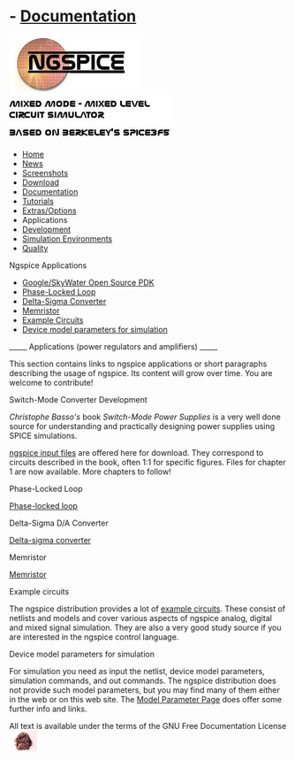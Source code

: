 # - [Documentation](./Docs.Html)

![NGSPICE](../images/nglogo.jpg) ![Mixed mode - mixed level circuit simulator - based on Berkeley's Spice3f5](../images/ngtext2.jpg) [](https://sourceforge.net/projects/ngspice)

- [Home](./index.html)
- [News](./news.html)
- [Screenshots](https://sourceforge.net/projects/ngspice/)
- [Download](./download.html)
- [Documentation](./docs.html)
- [Tutorials](./tutorials.html)
- [Extras/Options](./extras.html)
- Applications
- [Development](./devel.html)
- [Simulation Environments](./resources.html)
- [Quality](./quality.html)

Ngspice Applications

- [Google/SkyWater Open Source PDK](applic.html#sky)
- [Phase-Locked Loop](applic.html#pll)
- [Delta-Sigma Converter](applic.html#dsc)
- [Memristor](applic.html#memr)
- [Example Circuits](applic.html#exam)
- [Device model parameters for simulation](applic.html#mparam)

\_\_\_\_\_ Applications (power regulators and amplifiers) \_\_\_\_\_

This section contains links to ngspice applications or short paragraphs describing the usage of ngspice. Its content will grow over time. You are welcome to contribute!

Switch-Mode Converter Development

*Christophe Basso's* book *Switch-Mode Power Supplies* is a very well done source for understanding and practically designing power supplies using SPICE simulations.

[ngspice input files](./basso/basso-ngspice.7z) are offered here for download. They correspond to circuits described in the book, often 1:1 for specific figures. Files for chapter 1 are now available. More chapters to follow!

Phase-Locked Loop

[Phase-locked loop](./xspicehowto.html#pll)

Delta-Sigma D/A Converter

[Delta-sigma converter](./xspicehowto.html#dsc)

Memristor

[Memristor](./xspicehowto.html#memr)

Example circuits

The ngspice distribution provides a lot of [example circuits](https://sourceforge.net/p/ngspice/ngspice/ci/master/tree/examples). These consist of netlists and models and cover various aspects of ngspice analog, digital and mixed signal simulation. They are also a very good study source if you are interested in the ngspice control language.

Device model parameters for simulation

For simulation you need as input the netlist, device model parameters, simulation commands, and out commands. The ngspice distribution does not provide such model parameters, but you may find many of them either in the web or on this web site. The [Model Parameter Page](./modelparams.html) does offer some further info and links.

 All text is available under the terms of the GNU Free Documentation License ![](../images/spice.jpg)
